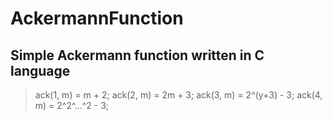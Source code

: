 # AckermannFunction
## Simple Ackermann function written in C language

> ack(1, m) = m + 2;
> ack(2, m) = 2m + 3;
> ack(3, m) = 2^(y+3) - 3;
> ack(4, m) = 2^2^...^2 - 3;
